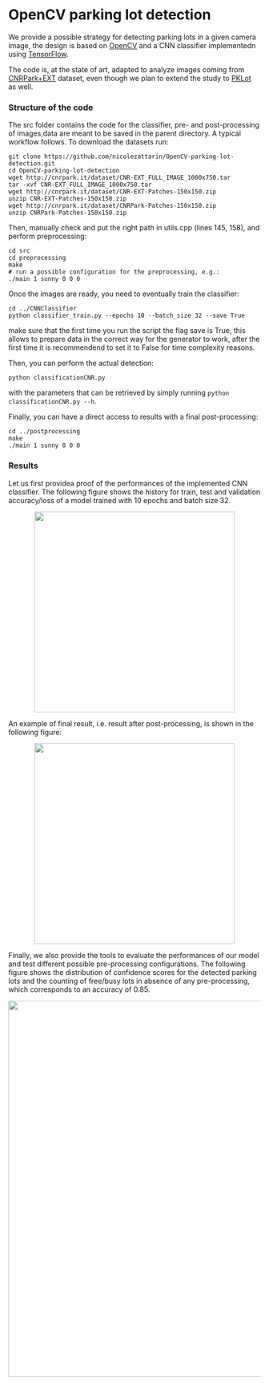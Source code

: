 # OpenCV parking lot detection
 
We provide a possible strategy for detecting parking lots in a given camera image, the design is based on [OpenCV](https://opencv.org/) and a CNN classifier implementedn using [TensorFlow](https://www.tensorflow.org/).

The code is, at the state of art, adapted to analyze images coming from [CNRPark+EXT](http://cnrpark.it) dataset, even though we plan to extend the study to [PKLot](https://web.inf.ufpr.br/vri/databases/parking-lot-database/) as well.

### Structure of the code
The src folder contains the code for the classifier, pre- and post-processing of images,data are meant to be saved in the parent directory.
A typical workflow follows.
To download the datasets run:
```
git clone https://github.com/nicolezattarin/OpenCV-parking-lot-detection.git
cd OpenCV-parking-lot-detection
wget http://cnrpark.it/dataset/CNR-EXT_FULL_IMAGE_1000x750.tar
tar -xvf CNR-EXT_FULL_IMAGE_1000x750.tar
wget http://cnrpark.it/dataset/CNR-EXT-Patches-150x150.zip
unzip CNR-EXT-Patches-150x150.zip
wget http://cnrpark.it/dataset/CNRPark-Patches-150x150.zip
unzip CNRPark-Patches-150x150.zip

````

Then, manually check and put the right path in utils.cpp (lines 145, 158), and perform preprocessing:

```
cd src 
cd preprocessing
make
# run a possible configuration for the preprocessing, e.g.:
./main 1 sunny 0 0 0
```
Once the images are ready, you need to eventually train the classifier:
```
cd ../CNNClassifier
python classifier_train.py --epochs 10 --batch_size 32 --save True
```
make sure that the first time you run the script the flag save is True, this allows to prepare data in the correct way for the generator to work, after the first time it is recommendend to set it to False for time complexity reasons.

Then, you can perform the actual detection:
```
python classificationCNR.py 
```
with the parameters that can be retrieved by simply running `python classificationCNR.py --h`.

Finally, you can have a direct access to results with a final post-processing:
```
cd ../postprocessing
make
./main 1 sunny 0 0 0
```

### Results
Let us first providea proof of the performances of the implemented CNN classifier. The following figure shows the history for train, test and validation accuracy/loss of a model trained with 10 epochs and batch size 32.

<p align="center">
  <img src="figs/10_epochs_32_batch_history.png" width="400" />
</p>

An example of final result, i.e. result after post-processing, is shown in the following figure:

<p align="center">
  <img src="figs/2015-11-12_1239.jpg" width="400" />
</p>

Finally, we also provide the tools to evaluate the performances of our model and test different possible pre-processing configurations.
The following figure shows the distribution of confidence scores for the detected parking lots and the counting of free/busy lots in absence of any pre-processing, which corresponds to an accuracy of 0.85.

<p align="center">
  <img src="figs/confidence_none.png" width="750" />
</p>
